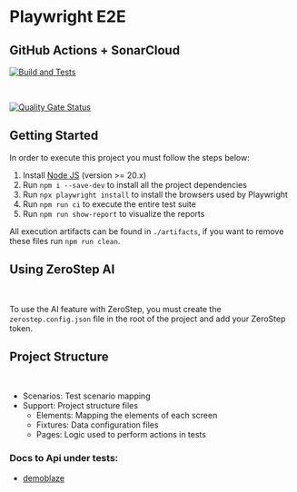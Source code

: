 # Playwright E2E

## GitHub Actions + SonarCloud

[![Build and Tests](https://github.com/ugioni/playwright-e2e/actions/workflows/node.js.yml/badge.svg?branch=master)](https://github.com/ugioni/playwright-e2e/actions/workflows/node.js.yml)

</br>

[![Quality Gate Status](https://sonarcloud.io/api/project_badges/measure?project=ugioni_playwright-e2e&metric=alert_status)](https://sonarcloud.io/summary/new_code?id=ugioni_playwright-e2e)

## Getting Started

In order to execute this project you must follow the steps below:

1. Install [Node JS](https://nodejs.org/) (version >= 20.x)
1. Run `npm i --save-dev` to install all the project dependencies
1. Run `npx playwright install` to install the browsers used by Playwright
1. Run `npm run ci` to execute the entire test suite
1. Run `npm run show-report` to visualize the reports

All execution artifacts can be found in `./artifacts`, if you want to remove these files run `npm run clean`.

## Using ZeroStep AI
</br>

To use the AI ​​feature with ZeroStep, you must create the `zerostep.config.json` file in the root of the project and add your ZeroStep token.

## Project Structure
</br>
<ul>
    <li>Scenarios: Test scenario mapping</li>
    <li>Support: Project structure files
        <ul>
            <li>Elements: Mapping the elements of each screen</li>
            <li>Fixtures: Data configuration files</li>
            <li>Pages: Logic used to perform actions in tests</li>
        </ul>
    </li>
</ul>

### Docs to Api under tests: 
 - [demoblaze](https://www.demoblaze.com/index.html)